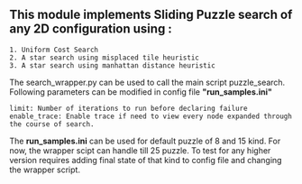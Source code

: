 ## This module implements Sliding Puzzle search of any 2D configuration using :

    1. Uniform Cost Search
    2. A star search using misplaced tile heuristic
    3. A star search using manhattan distance heuristic



The search_wrapper.py can be used to call the main script puzzle_search. 
Following parameters can be modified in config file **"run_samples.ini"**

    limit: Number of iterations to run before declaring failure
    enable_trace: Enable trace if need to view every node expanded through the course of search.



The **run_samples.ini** can be used for default puzzle of 8 and 15 kind. For now, the wrapper scipt can handle till 25 puzzle.
To test for any higher version requires adding final state of that kind to config file and changing the wrapper script.